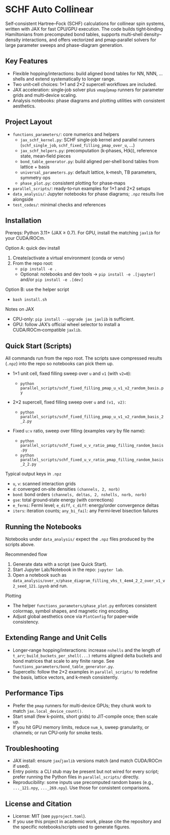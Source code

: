 SCHF Auto Collinear
===================

Self‑consistent Hartree–Fock (SCHF) calculations for collinear spin systems, written with JAX for fast CPU/GPU execution. The code builds tight‑binding Hamiltonians from precomputed bond tables, supports multi‑shell density–density interactions, and offers vectorized and pmap‑parallel solvers for large parameter sweeps and phase-diagram generation.


Key Features
------------
- Flexible hopping/interactions: build aligned bond tables for NN, NNN, … shells and extend systematically to longer range.
- Two unit‑cell choices: 1×1 and 2×2 supercell workflows are included.
- JAX acceleration: single‑job solver plus `vmap`/`pmap` runners for parameter grids and multi‑device scaling.
- Analysis notebooks: phase diagrams and plotting utilities with consistent aesthetics.


Project Layout
--------------
- `functions_parameters/`: core numerics and helpers
  - `jax_schf_kernel.py`: SCHF single‑job kernel and parallel runners (`schf_single_job`, `schf_fixed_filling_pmap_over_u`, …)
  - `jax_schf_helpers.py`: precomputation (k‑phases, H(k)), reference state, mean‑field pieces
  - `bond_table_generator.py`: build aligned per‑shell bond tables from lattice + basis
  - `universal_parameters.py`: default lattice, k‑mesh, TB parameters, symmetry ops
  - `phase_plot.py`: consistent plotting for phase‑maps
- `parallel_scripts/`: ready‑to‑run examples for 1×1 and 2×2 setups
- `data_analysis/`: Jupyter notebooks for phase diagrams; `.npz` results live alongside
- `test_codes/`: minimal checks and references


Installation
------------
Prereqs: Python 3.11+ (JAX ≥ 0.7). For GPU, install the matching `jaxlib` for your CUDA/ROCm.

Option A: quick dev install
1) Create/activate a virtual environment (conda or venv)
2) From the repo root:
   - `pip install -e .`
   - Optional: notebooks and dev tools → `pip install -e .[jupyter]` and/or `pip install -e .[dev]`

Option B: use the helper script
- `bash install.sh`

Notes on JAX
- CPU‑only: `pip install --upgrade jax jaxlib` is sufficient.
- GPU: follow JAX’s official wheel selector to install a CUDA/ROCm‑compatible `jaxlib`.


Quick Start (Scripts)
---------------------
All commands run from the repo root. The scripts save compressed results (`.npz`) into the repo so notebooks can pick them up.

- 1×1 unit cell, fixed filling sweep over `u` and `v1` (with `v2=0`):
  - `python parallel_scripts/schf_fixed_filling_pmap_u_v1_v2_random_basis.py`

- 2×2 supercell, fixed filling sweep over `u` and `(v1, v2)`:
  - `python parallel_scripts/schf_fixed_filling_pmap_u_v1_v2_random_basis_2_2.py`

- Fixed `u:v` ratio, sweep over filling (examples vary by file name):
  - `python parallel_scripts/schf_fixed_u_v_ratio_pmap_filling_random_basis.py`
  - `python parallel_scripts/schf_fixed_u_v_ratio_pmap_filling_random_basis_2_2.py`

Typical output keys in `.npz`
- `u`, `v`: scanned interaction grids
- `d`: converged on‑site densities `(channels, 2, norb)`
- `bond`: bond orders `(channels, deltas, 2, nshells, norb, norb)`
- `gse`: total ground‑state energy (with corrections)
- `e_fermi`: Fermi level; `e_diff`, `c_diff`: energy/order convergence deltas
- `iters`: iteration counts; `any_bi_fail`: any Fermi‑level bisection failures


Running the Notebooks
---------------------
Notebooks under `data_analysis/` expect the `.npz` files produced by the scripts above.

Recommended flow
1) Generate data with a script (see Quick Start).
2) Start Jupyter Lab/Notebook in the repo: `jupyter lab`.
3) Open a notebook such as `data_analysis/over_v/phase_diagram_filling_vhs_t_4em4_2_2_over_v1_v2_seed_121.ipynb` and run.

Plotting
- The helper `functions_parameters/phase_plot.py` enforces consistent colormap, symbol shapes, and magnetic ring encoding.
- Adjust global aesthetics once via `PlotConfig` for paper‑wide consistency.



Extending Range and Unit Cells
------------------------------
- Longer‑range hopping/interactions: increase `nshells` and the length of `t_arr`; `build_buckets_per_shell(...)` returns aligned delta buckets and bond matrices that scale to any finite range. See `functions_parameters/bond_table_generator.py`.
- Supercells: follow the 2×2 examples in `parallel_scripts/` to redefine the basis, lattice vectors, and k‑mesh consistently.


Performance Tips
----------------
- Prefer the `pmap` runners for multi‑device GPUs; they chunk work to match `jax.local_device_count()`.
- Start small (few k‑points, short grids) to JIT‑compile once; then scale up.
- If you hit GPU memory limits, reduce `num_k`, sweep granularity, or channels; or run CPU‑only for smoke tests.


Troubleshooting
---------------
- JAX install: ensure `jax`/`jaxlib` versions match (and match CUDA/ROCm if used).
- Entry points: a CLI stub may be present but not wired for every script; prefer running the Python files in `parallel_scripts/` directly.
- Reproducibility: some inputs use precomputed random bases (e.g., `..._121.npy`, `..._269.npy`). Use those for consistent comparisons.


License and Citation
--------------------
- License: MIT (see `pyproject.toml`).
- If you use this project in academic work, please cite the repository and the specific notebooks/scripts used to generate figures.


